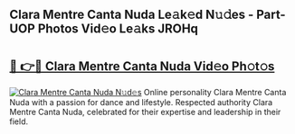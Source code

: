 ## Clara Mentre Canta Nuda Le𝚊k𝚎d N𝚞𝚍es - Part-UOP Photos Vid𝚎o Le𝚊ks JROHq

# <h2><a href="http://fbelkc8.evod.top/?m=Clara+Mentre+Canta+Nuda">🔗 👉🔴 Clara Mentre Canta Nuda Vid𝚎o Ph𝚘t𝚘s</a></h2>

[![Clara Mentre Canta Nuda N𝚞d𝚎s](https://i.imgur.com/8V9OHl7.gif)](http://fbelkc8.evod.top/?m=Clara+Mentre+Canta+Nuda)
Online personality Clara Mentre Canta Nuda with a passion for dance and lifestyle. Respected authority Clara Mentre Canta Nuda, celebrated for their expertise and leadership in their field. 
